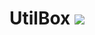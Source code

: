 # UtilBox [![](https://jitpack.io/v/pixAndroid/utilbox.svg)](https://jitpack.io/#pixAndroid/utilbox)
